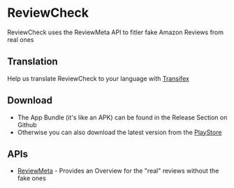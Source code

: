 # ReviewCheck
 ReviewCheck uses the ReviewMeta API to fitler fake Amazon Reviews from real ones

## Translation
Help us translate ReviewCheck to your language with [Transifex](https://www.transifex.com/signup/?join_project=reviewcheck)

## Download
* The App Bundle (it's like an APK) can be found in the Release Section on Github
* Otherwise you can also download the latest version from the [PlayStore](https://play.google.com/store/apps/details?id=net.projectwhitespace.reviewcheck)


## APIs
* [ReviewMeta](https://reviewmeta.com/) - Provides an Overview for the "real" reviews without the fake ones
